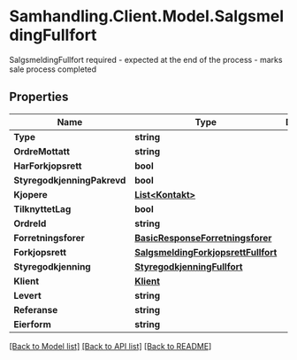 # Samhandling.Client.Model.SalgsmeldingFullfort
SalgsmeldingFullfort required - expected at the end of the process - marks sale process completed

## Properties

Name | Type | Description | Notes
------------ | ------------- | ------------- | -------------
**Type** | **string** |  | 
**OrdreMottatt** | **string** |  | 
**HarForkjopsrett** | **bool** |  | 
**StyregodkjenningPakrevd** | **bool** |  | 
**Kjopere** | [**List&lt;Kontakt&gt;**](Kontakt.md) |  | 
**TilknyttetLag** | **bool** |  | 
**OrdreId** | **string** |  | 
**Forretningsforer** | [**BasicResponseForretningsforer**](BasicResponseForretningsforer.md) |  | 
**Forkjopsrett** | [**SalgsmeldingForkjopsrettFullfort**](SalgsmeldingForkjopsrettFullfort.md) |  | [optional] 
**Styregodkjenning** | [**StyregodkjenningFullfort**](StyregodkjenningFullfort.md) |  | [optional] 
**Klient** | [**Klient**](Klient.md) |  | [optional] 
**Levert** | **string** |  | [optional] 
**Referanse** | **string** |  | [optional] 
**Eierform** | **string** |  | [optional] 

[[Back to Model list]](../../README.md#documentation-for-models) [[Back to API list]](../../README.md#documentation-for-api-endpoints) [[Back to README]](../../README.md)


